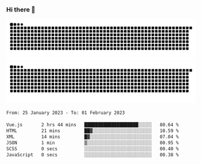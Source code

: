 ### Hi there 👋

![GitHub Snake Light](https://raw.githubusercontent.com/jichangee/jichangee/output/github-snake.svg#gh-light-mode-only)
![GitHub Snake dark](https://raw.githubusercontent.com/jichangee/jichangee/output/github-snake-dark.svg#gh-dark-mode-only)

<!--START_SECTION:waka-->

```text
From: 25 January 2023 - To: 01 February 2023

Vue.js       2 hrs 44 mins   ████████████████████░░░░░   80.64 %
HTML         21 mins         ██▓░░░░░░░░░░░░░░░░░░░░░░   10.59 %
XML          14 mins         █▓░░░░░░░░░░░░░░░░░░░░░░░   07.04 %
JSON         1 min           ▒░░░░░░░░░░░░░░░░░░░░░░░░   00.95 %
SCSS         0 secs          ░░░░░░░░░░░░░░░░░░░░░░░░░   00.40 %
JavaScript   0 secs          ░░░░░░░░░░░░░░░░░░░░░░░░░   00.38 %
```

<!--END_SECTION:waka-->

<!--
![GitHub Snake Light](github-snake.svg#gh-light-mode-only)
![GitHub Snake dark](github-snake-dark.svg#gh-dark-mode-only)
-->

<!--
**jichangee/jichangee** is a ✨ _special_ ✨ repository because its `README.md` (this file) appears on your GitHub profile.

Here are some ideas to get you started:

- 🔭 I’m currently working on ...
- 🌱 I’m currently learning ...
- 👯 I’m looking to collaborate on ...
- 🤔 I’m looking for help with ...
- 💬 Ask me about ...
- 📫 How to reach me: ...
- 😄 Pronouns: ...
- ⚡ Fun fact: ...
-->
